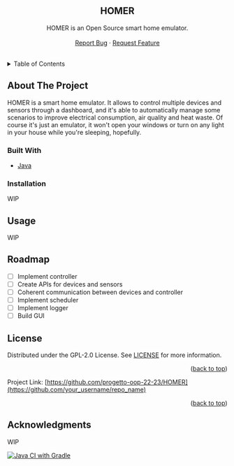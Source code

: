 <!-- README.md start -->
<a name="readme-top"></a>
<br />
<div align="center">
  <a href="https://github.com/progetto-oop-22-23/HOMER">
    <!-- <img src="" alt="Logo" width="80" height="80"> -->
  </a>

  <h2 align="center">HOMER</h2>

  <p align="center">
    HOMER is an Open Source smart home emulator.
    <br />
    <br />
    <!-- <a href="https://github.com/progetto-oop-22-23/HOMER">View Demo</a>
    · -->
    <a href="https://github.com/progetto-oop-22-23/HOMER/issues">Report Bug</a>
    ·
    <a href="https://github.com/progetto-oop-22-23/HOMER/issues">Request Feature</a>
  </p>
</div>

 <br/>

<details>
  <summary>Table of Contents</summary>
  <ol>
    <li>
      <a href="#about-the-project">About The Project</a>
      <ul>
        <li><a href="#built-with">Built With</a></li>
      </ul>
    </li>
    <li>
      <a href="#getting-started">Getting Started</a>
      <ul>
        <li><a href="#prerequisites">Prerequisites</a></li>
        <li><a href="#installation">Installation</a></li>
      </ul>
    </li>
    <li><a href="#usage">Usage</a></li>
    <li><a href="#roadmap">Roadmap</a></li>
    <li><a href="#contributing">Contributing</a></li>
    <li><a href="#license">License</a></li>
    <li><a href="#acknowledgments">Acknowledgments</a></li>
  </ol>
</details>

## About The Project
HOMER is a smart home emulator. It allows to control multiple devices and sensors through a dashboard, and it's able to automatically
manage some scenarios to improve electrical consumption, air quality and heat waste.
Of course it's just an emulator, it won't open your windows or turn on any light in your house while you're sleeping, hopefully.

### Built With
* [Java](https://www.oracle.com/it/java/)

### Installation
WIP

## Usage
WIP

## Roadmap
- [ ] Implement controller
- [ ] Create APIs for devices and sensors
- [ ] Coherent communication between devices and controller
- [ ] Implement scheduler
- [ ] Implement logger
- [ ] Build GUI

<!-- LICENSE -->
## License

Distributed under the GPL-2.0 License. See [LICENSE](https://github.com/progetto-oop-22-23/HOMER/blob/main/LICENSE) for more information.

<p align="right">(<a href="#readme-top">back to top</a>)</p>

Project Link: [https://github.com/progetto-oop-22-23/HOMER](https://github.com/your_username/repo_name)

<p align="right">(<a href="#readme-top">back to top</a>)</p>



<!-- ACKNOWLEDGMENTS -->
## Acknowledgments
WIP


<!-- README.md end -->

<!-- 
[contributors-shield]: https://img.shields.io/github/contributors/progetto-oop-22-23/HOMER?style=for-the-badge
[contributors-url]: https://github.com/progetto-oop-22-23/HOMER/graphs/contributors
[forks-shield]: https://img.shields.io/github/forks/progetto-oop-22-23/HOMER?style=for-the-badge
[forks-url]: https://github.com/progetto-oop-22-23/HOMER/network/members
[stars-shield]: https://img.shields.io/github/stars/progetto-oop-22-23/HOMER?style=for-the-badge
[stars-url]: https://github.com/progetto-oop-22-23/HOMER/stargazers
[issues-shield]: https://img.shields.io/github/issues/progetto-oop-22-23/HOMER?style=for-the-badge
[issues-url]: https://github.com/progetto-oop-22-23/HOMER/issues
[license-shield]: https://img.shields.io/github/license/progetto-oop-22-23/HOMER?style=for-the-badge
[license-url]: https://github.com/progetto-oop-22-23/HOMER/blob/master/LICENSE

[![Contributors][contributors-shield]][contributors-url]
[![Forks][forks-shield]][forks-url]
[![Stargazers][stars-shield]][stars-url]
[![Issues][issues-shield]][issues-url]
[![GPL License][license-shield]][license-url] 
-->
[CI-shield]: https://github.com/progetto-oop-22-23/HOMER/actions/workflows/test.yml/badge.svg?branch=main&
[CI-url]: https://github.com/progetto-oop-22-23/HOMER/actions/workflows/test.yml
[![Java CI with Gradle][CI-shield]][CI-url]

